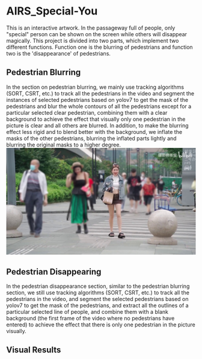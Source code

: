 # AIRS_Special-You
This is an interactive artwork. In the passageway full of people, only "special" person can be shown on the screen while others will disappear magically. This project is divided into two parts, which implement two different functions. Function one is the blurring of pedestrians and function two is the 'disappearance' of pedestrians.
## Pedestrian Blurring
In the section on pedestrian blurring, we mainly use tracking algorithms (SORT, CSRT, etc.) to track all the pedestrians in the video and segment the instances of selected pedestrians based on yolov7 to get the mask of the pedestrians and blur the whole contours of all the pedestrians except for a particular selected clear pedestrian, combining them with a clear background to achieve the effect that visually only one pedestrian in the picture is clear and all others are blurred. In addition, to make the blurring effect less rigid and to blend better with the background, we inflate the masks of the other pedestrians, blurring the inflated parts lightly and blurring the original masks to a higher degree.
![Blurred](https://github.com/Judy-Liang/AIRS_Special-You/blob/main/img_readme/blur_result.jpg)
## Pedestrian Disappearing
In the pedestrian disappearance section, similar to the pedestrian blurring section, we still use tracking algorithms (SORT, CSRT, etc.) to track all the pedestrians in the video, and segment the selected pedestrians based on yolov7 to get the mask of the pedestrians, and extract all the outlines of a particular selected line of people, and combine them with a blank background (the first frame of the video where no pedestrians have entered) to achieve the effect that there is only one pedestrian in the picture visually.
## Visual Results
 
